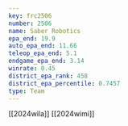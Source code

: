 ```yaml
---
key: frc2506
number: 2506
name: Saber Robotics
epa_end: 19.9
auto_epa_end: 11.66
teleop_epa_end: 5.1
endgame_epa_end: 3.14
winrate: 0.45
district_epa_rank: 458
district_epa_percentile: 0.7457
type: Team
---
```

[[2024wila]]
[[2024wimi]]
